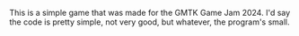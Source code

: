 This is a simple game that was made for the GMTK Game Jam 2024. I'd say the code is pretty simple, not very good, but whatever, the program's small.
